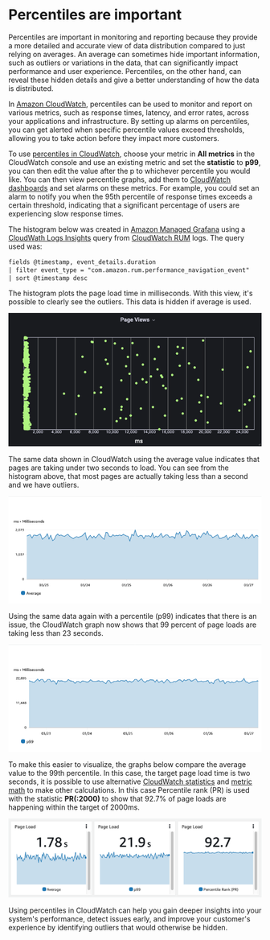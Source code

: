 # Percentiles are important

Percentiles are important in monitoring and reporting because they provide a more detailed and accurate view of data distribution compared to just relying on averages. An average can sometimes hide important information, such as outliers or variations in the data, that can significantly impact performance and user experience. Percentiles, on the other hand, can reveal these hidden details and give a better understanding of how the data is distributed.

In [Amazon CloudWatch](https://aws.amazon.com/cloudwatch/), percentiles can be used to monitor and report on various metrics, such as response times, latency, and error rates, across your applications and infrastructure. By setting up alarms on percentiles, you can get alerted when specific percentile values exceed thresholds, allowing you to take action before they impact more customers.

To use [percentiles in CloudWatch](https://docs.aws.amazon.com/AmazonCloudWatch/latest/monitoring/cloudwatch_concepts.html#Percentiles), choose your metric in **All metrics** in the CloudWatch console and use an existing metric and set the **statistic** to **p99**, you can then edit the value after the p to whichever percentile you would like. You can then view percentile graphs, add them to [CloudWatch dashboards](https://docs.aws.amazon.com/AmazonCloudWatch/latest/monitoring/CloudWatch_Dashboards.html) and set alarms on these metrics. For example, you could set an alarm to notify you when the 95th percentile of response times exceeds a certain threshold, indicating that a significant percentage of users are experiencing slow response times.

The histogram below was created in [Amazon Managed Grafana](https://aws.amazon.com/grafana/) using a [CloudWath Logs Insights](https://docs.aws.amazon.com/AmazonCloudWatch/latest/logs/AnalyzingLogData.html) query from [CloudWatch RUM](https://docs.aws.amazon.com/AmazonCloudWatch/latest/monitoring/CloudWatch-RUM.html) logs. The query used was:

```
fields @timestamp, event_details.duration
| filter event_type = "com.amazon.rum.performance_navigation_event"
| sort @timestamp desc
```

The histogram plots the page load time in milliseconds. With this view, it's possible to clearly see the outliers. This data is hidden if average is used.

![Histogram](/docs/en/images/percentiles-histogram.png)

The same data shown in CloudWatch using the average value indicates that pages are taking under two seconds to load. You can see from the histogram above, that most pages are actually taking less than a second and we have outliers.

![Histogram](/docs/en/images/percentiles-average.png)

Using the same data again with a percentile (p99) indicates that there is an issue, the CloudWatch graph now shows that 99 percent of page loads are taking less than 23 seconds.

![Histogram](/docs/en/images/percentiles-p99.png)

To make this easier to visualize, the graphs below compare the average value to the 99th percentile. In this case, the target page load time is two seconds, it is possible to use alternative [CloudWatch statistics](https://docs.aws.amazon.com/AmazonCloudWatch/latest/monitoring/Statistics-definitions.html#Percentile-versus-Trimmed-Mean) and [metric math](https://docs.aws.amazon.com/AmazonCloudWatch/latest/monitoring/using-metric-math.html) to make other calculations. In this case Percentile rank (PR) is used with the statistic **PR(:2000)** to show that 92.7% of page loads are happening within the target of 2000ms.

![Histogram](/docs/en/images/percentiles-comparison.png)

Using percentiles in CloudWatch can help you gain deeper insights into your system's performance, detect issues early, and improve your customer's experience by identifying outliers that would otherwise be hidden.



